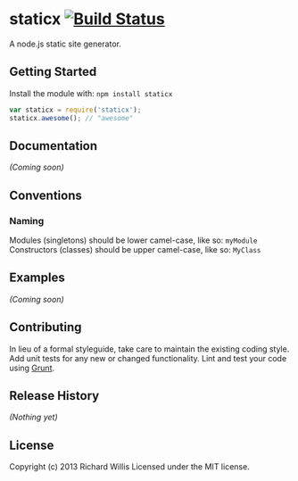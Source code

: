 # staticx [![Build Status](https://secure.travis-ci.org/badsyntax/staticx.png?branch=master)](http://travis-ci.org/badsyntax/staticx)

A node.js static site generator.


## Getting Started
Install the module with: `npm install staticx`

```javascript
var staticx = require('staticx');
staticx.awesome(); // "awesome"
```

## Documentation
_(Coming soon)_

## Conventions

### Naming

Modules (singletons) should be lower camel-case, like so: `myModule`
Constructors (classes) should be upper camel-case, like so: `MyClass`

## Examples
_(Coming soon)_

## Contributing
In lieu of a formal styleguide, take care to maintain the existing coding style. Add unit tests for any new or changed functionality. Lint and test your code using [Grunt](http://gruntjs.com/).

## Release History
_(Nothing yet)_

## License
Copyright (c) 2013 Richard Willis
Licensed under the MIT license.
